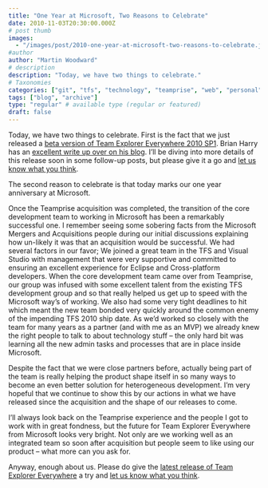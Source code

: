 ```yaml
---
title: "One Year at Microsoft, Two Reasons to Celebrate"
date: 2010-11-03T20:30:00.000Z
# post thumb
images:
  - "/images/post/2010-one-year-at-microsoft-two-reasons-to-celebrate.jpg"
#author
author: "Martin Woodward"
# description
description: "Today, we have two things to celebrate."
# Taxonomies
categories: ["git", "tfs", "technology", "teamprise", "web", "personal"]
tags: ["blog", "archive"]
type: "regular" # available type (regular or featured)
draft: false
---
```

Today, we have two things to celebrate.  First is the fact that we just released a [beta version of Team Explorer Everywhere 2010 SP1](http://blogs.msdn.com/b/bharry/archive/2010/11/03/team-explorer-everywhere-2010-sp1-beta-is-available-for-download.aspx).  Brian Harry has an [excellent write up over on his blog](http://blogs.msdn.com/b/bharry/archive/2010/11/03/team-explorer-everywhere-2010-sp1-beta-is-available-for-download.aspx).  I’ll be diving into more details of this release soon in some follow-up posts, but please give it a go and [let us know what you think](http://social.msdn.microsoft.com/Forums/en/tee/thread/).  

The second reason to celebrate is that today marks our one year anniversary at Microsoft.  

Once the Teamprise acquisition was completed, the transition of the core development team to working in Microsoft has been a remarkably successful one.  I remember seeing some sobering facts from the Microsoft Mergers and Acquisitions people during our initial discussions explaining how un-likely it was that an acquisition would be successful.  We had several factors in our favor;  We joined a great team in the TFS and Visual Studio with management that were very supportive and committed to ensuring an excellent experience for Eclipse and Cross-platform developers.  When the core development team came over from Teamprise, our group was infused with some excellent talent from the existing TFS development group and so that really helped us get up to speed with the Microsoft way’s of working.  We also had some very tight deadlines to hit which meant the new team bonded very quickly around the common enemy of the impending TFS 2010 ship date. As we’d worked so closely with the team for many years as a partner (and with me as an MVP) we already knew the right people to talk to about technology stuff – the only hard bit was learning all the new admin tasks and processes that are in place inside Microsoft.  

Despite the fact that we were close partners before, actually being part of the team is really helping the product shape itself in so many ways to become an even better solution for heterogeneous development.  I’m very hopeful that we continue to show this by our actions in what we have released since the acquisition and the shape of our releases to come.   

I’ll always look back on the Teamprise experience and the people I got to work with in great fondness, but the future for Team Explorer Everywhere from Microsoft looks very bright.  Not only are we working well as an integrated team so soon after acquisition but people seem to like using our product – what more can you ask for.  

Anyway, enough about us.  Please do give the [latest release of Team Explorer Everywhere](http://blogs.msdn.com/b/bharry/archive/2010/11/03/team-explorer-everywhere-2010-sp1-beta-is-available-for-download.aspx) a try and [let us know what you think](http://social.msdn.microsoft.com/Forums/en/tee/thread/).